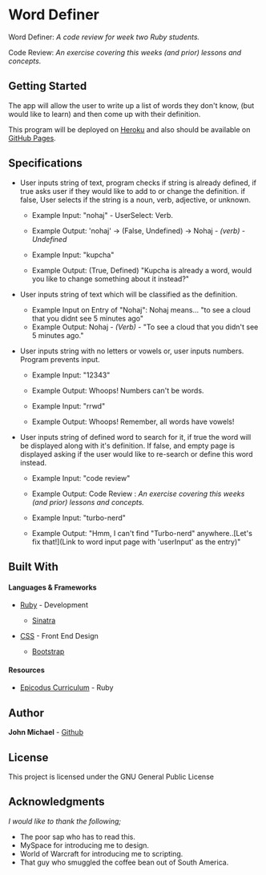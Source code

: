 # Word Definer

Word Definer: _A code review for week two Ruby students._


Code Review:  _An exercise covering this weeks (and prior) lessons and concepts._

## Getting Started

The app will allow the user to write up a list of words they don't know, (but would like to learn) and then come up with their definition.

This program will be deployed on [Heroku](https://placeholder) and also should be available on [GitHub Pages](https://placeholder).


## Specifications

- User inputs string of text, program checks if string is already defined, if true asks user if they would like to add to or change the definition. if false, User selects if the string is a noun, verb, adjective, or unknown.

  - Example Input: "nohaj" - UserSelect: Verb.
  - Example Output: 'nohaj' -> (False, Undefined) -> Nohaj - _(verb)_ - _Undefined_

  - Example Input: "kupcha"
  - Example Output: (True, Defined) "Kupcha is already a word, would you like to change something about it instead?"


- User inputs string of text which will be classified as the definition.

  - Example Input on Entry of "Nohaj": Nohaj means... "to see a cloud that you didnt see 5 minutes ago"
  - Example Output: Nohaj - _(Verb)_ - "To see a cloud that you didn't see 5 minutes ago."


- User inputs string with no letters or vowels or, user inputs numbers. Program prevents input.

  - Example Input: "12343"
  - Example Output: Whoops! Numbers can't be words.

  - Example Input: "rrwd"
  - Example Output: Whoops! Remember, all words have vowels!


- User inputs string of defined word to search for it, if true the word will be displayed along with it's definition. If false, and empty page is displayed asking if the user would like to re-search or define this word instead.

  - Example Input: "code review"
  - Example Output: Code Review : _An exercise covering this weeks (and prior) lessons and concepts._

  - Example Input: "turbo-nerd"
  - Example Output: "Hmm, I can't find "Turbo-nerd" anywhere..[Let's fix that!](Link to word input page with 'userInput' as the entry)"


## Built With
#### Languages & Frameworks

- [Ruby](https://placeholder) - Development
    - [Sinatra](https://placeholder)


- [CSS](https://placeholder) - Front End Design
  - [Bootstrap](https://placeholder)

#### Resources

- [Epicodus Curriculum](https://www.learnhowtoprogram.com/courses) - Ruby


## Author

 **John Michael** - [Github](https://github.com/Johnmichael/)


## License

This project is licensed under the GNU General Public License

## Acknowledgments

_I would like to thank the following;_

- The poor sap who has to read this.
- MySpace for introducing me to design.
- World of Warcraft for introducing me to scripting.
- That guy who smuggled the coffee bean out of South America.
